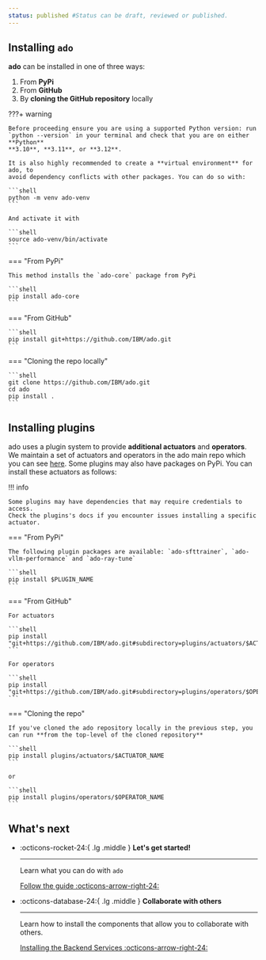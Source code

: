 ```yaml
---
status: published #Status can be draft, reviewed or published. 
---
```


## Installing `ado`

**ado** can be installed in one of three ways:

1. From **PyPi**
2. From **GitHub**
3. By **cloning the GitHub repository** locally 

???+ warning

    Before proceeding ensure you are using a supported Python version: run
    `python --version` in your terminal and check that you are on either **Python**
    **3.10**, **3.11**, or **3.12**.

    It is also highly recommended to create a **virtual environment** for ado, to
    avoid dependency conflicts with other packages. You can do so with:

    ```shell
    python -m venv ado-venv
    ```

    And activate it with

    ```shell
    source ado-venv/bin/activate
    ```

=== "From PyPi"

    This method installs the `ado-core` package from PyPi

    ```shell
    pip install ado-core
    ```

=== "From GitHub"

    ```shell
    pip install git+https://github.com/IBM/ado.git
    ```

=== "Cloning the repo locally"

    ```shell
    git clone https://github.com/IBM/ado.git
    cd ado
    pip install .
    ```



## Installing plugins

ado uses a plugin system to provide **additional actuators** and **operators**. 
We maintain a set of actuators and operators in the ado main repo which you can see [here](https://github.com/ibm/ado/tree/main/plugins/).
Some plugins may also have packages on PyPi.
You can install these actuators as follows:

!!! info 

    Some plugins may have dependencies that may require credentials to access. 
    Check the plugins's docs if you encounter issues installing a specific actuator. 

=== "From PyPi"

    The following plugin packages are available: `ado-sfttrainer`, `ado-vllm-performance` and `ado-ray-tune` 

    ```shell
    pip install $PLUGIN_NAME
    ```

=== "From GitHub"

    For actuators

    ```shell
    pip install "git+https://github.com/IBM/ado.git#subdirectory=plugins/actuators/$ACTUATOR_NAME"
    ```

    For operators

    ```shell
    pip install "git+https://github.com/IBM/ado.git#subdirectory=plugins/operators/$OPERATOR_NAME"
    ```

=== "Cloning the repo"


    If you've cloned the ado repository locally in the previous step, you can run **from the top-level of the cloned repository**

    ```shell
    pip install plugins/actuators/$ACTUATOR_NAME
    ```

    or 
    
    ```shell
    pip install plugins/operators/$OPERATOR_NAME
    ```


## What's next

<div class="grid cards" markdown>

-   :octicons-rocket-24:{ .lg .middle } __Let's get started!__

    ---

    Learn what you can do with `ado`

    [Follow the guide :octicons-arrow-right-24:](ado.md)

-   :octicons-database-24:{ .lg .middle } __Collaborate with others__

    ---

    Learn how to install the components that allow you to collaborate with others.

    [Installing the Backend Services :octicons-arrow-right-24:](installing-backend-services.md)

</div>
